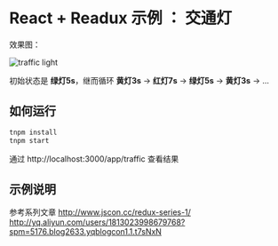 # React + Readux 示例 ： 交通灯

效果图：

![traffic light](http://ww1.sinaimg.cn/large/514b710agw1eyqwamnymsg206808s79o.gif)

初始状态是 **绿灯5s**，继而循环 **黄灯3s** -> **红灯7s** -> **绿灯5s** -> **黄灯3s** -> ...


## 如何运行

```js
tnpm install
tnpm start 

```

通过 http://localhost:3000/app/traffic 查看结果


## 示例说明

参考系列文章 
http://www.jscon.cc/redux-series-1/  
http://yq.aliyun.com/users/1813023998679768?spm=5176.blog2633.yqblogcon1.1.t7sNxN

